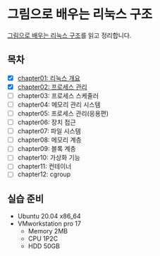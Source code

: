 # 그림으로 배우는 리눅스 구조

[그림으로 배우는 리눅스 구조](https://product.kyobobook.co.kr/detail/S000208795616)를 읽고 정리합니다.

## 목차

- [x] [chapter01: 리눅스 개요](/books/linux_structure/chapter01/)
- [x] [chapter02: 프로세스 관리](/books/linux_structure/chapter02/)
- [ ] chapter03: 프로세스 스케줄러
- [ ] chapter04: 메모리 관리 시스템
- [ ] chapter05: 프로세스 관리(응용편)
- [ ] chapter06: 장치 접근
- [ ] chapter07: 파일 시스템
- [ ] chapter08: 메모리 계층
- [ ] chapter09: 블록 계층
- [ ] chapter10: 가상화 기능
- [ ] chapter11: 컨테이너
- [ ] chapter12: cgroup

## 실습 준비

- Ubuntu 20.04 x86_64
- VMworkstation pro 17
  - Memory 2MB
  - CPU 1P2C
  - HDD 50GB
